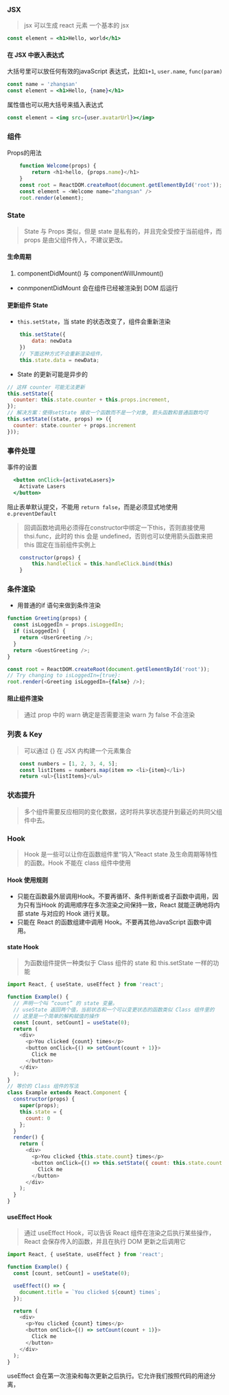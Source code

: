 ### JSX
> jsx 可以生成 react 元素
一个基本的 jsx 
```jsx
const element = <h1>Hello, world</h1>
```
#### 在 JSX 中嵌入表达式
大括号里可以放任何有效的javaScript 表达式，比如`1+1`, `user.name`, `func(param)`
```jsx
const name = 'zhangsan'
const element = <h1>Hello, {name}</h1>
```
属性值也可以用大括号来插入表达式
```jsx
const element = <img src={user.avatarUrl}></img>
```

### 组件
Props的用法
```javascript
    function Welcome(props) {
        return <h1>hello, {props.name}</h1>
    }
    const root = ReactDOM.createRoot(document.getElementById('root'));
    const element = <Welcome name="zhangsan" />
    root.render(element);
```
### State
> State 与 Props 类似，但是 state 是私有的，并且完全受控于当前组件，而props 是由父组件传入，不建议更改。

#### 生命周期
1. componentDidMount() 与  componentWillUnmount()
- conmponentDidMount 会在组件已经被渲染到 DOM 后运行

#### 更新组件 State
- `this.setState`，当 state 的状态改变了，组件会重新渲染
```javascript
    this.setState({
        data: newData
    })
    // 下面这种方式不会重新渲染组件，
    this.state.data = newData;
```
- State 的更新可能是异步的
```javascript
// 这样 counter 可能无法更新
this.setState({
  counter: this.state.counter + this.props.increment,
});
// 解决方案：使得setState 接收一个函数而不是一个对象, 箭头函数和普通函数均可
this.setState((state, props) => ({
  counter: state.counter + props.increment
}));
```

### 事件处理
事件的设置
```jsx
  <button onClick={activateLasers}>
    Activate Lasers
  </button>
```

阻止表单默认提交，不能用 `return false`，而是必须显式地使用`e.preventDefault`

> 回调函数地调用必须得在constructor中绑定一下this，否则直接使用thsi.func，此时的 this 会是 undefined，否则也可以使用箭头函数来把 this 固定在当前组件实例上
```javascript
    constructor(props) {
        this.handleClick = this.handleClick.bind(this)
    }
```

### 条件渲染
- 用普通的if 语句来做到条件渲染
```javascript
function Greeting(props) {
  const isLoggedIn = props.isLoggedIn;
  if (isLoggedIn) {
    return <UserGreeting />;
  }
  return <GuestGreeting />;
}

const root = ReactDOM.createRoot(document.getElementById('root')); 
// Try changing to isLoggedIn={true}:
root.render(<Greeting isLoggedIn={false} />);
```
#### 阻止组件渲染
> 通过 prop 中的 warn 确定是否需要渲染 warn 为 false 不会渲染

### 列表 & Key
> 可以通过 {} 在 JSX 内构建一个元素集合
```javascript
    const numbers = [1, 2, 3, 4, 5];
    const listItems = numbers.map(item => <li>{item}</li>)
    return <ul>{listItems}</ul>
```

### 状态提升
> 多个组件需要反应相同的变化数据，这时将共享状态提升到最近的共同父组件中去。

### Hook
> Hook 是一些可以让你在函数组件里“钩入”React state 及生命周期等特性的函数。Hook 不能在 class 组件中使用
#### Hook 使用规则
- 只能在函数最外层调用Hook。不要再循环、条件判断或者子函数中调用，因为只有当Hook 的调用顺序在多次渲染之间保持一致，React 就能正确地将内部 state 与对应的 Hook 进行关联。
- 只能在 React 的函数组建中调用 Hook。不要再其他JavaScript 函数中调用。
#### state Hook
> 为函数组件提供一种类似于 Class 组件的 state 和 this.setState 一样的功能
```javascript
import React, { useState, useEffect } from 'react';

function Example() {
  // 声明一个叫 “count” 的 state 变量。
  // useState 返回两个值，当前状态和一个可以变更状态的函数类似 Class 组件里的
  // 这里是一个简单的解构赋值的操作
  const [count, setCount] = useState(0);
  return (
    <div>
      <p>You clicked {count} times</p>
      <button onClick={() => setCount(count + 1)}>
        Click me
      </button>
    </div>
  );
}
// 等价的 Class 组件的写法
class Example extends React.Component {
  constructor(props) {
    super(props);
    this.state = {
      count: 0
    };
  }
  render() {
    return (
      <div>
        <p>You clicked {this.state.count} times</p>
        <button onClick={() => this.setState({ count: this.state.count + 1 })}>
          Click me
        </button>
      </div>
    );
  }
}
```

#### useEffect Hook
> 通过 useEffect Hook，可以告诉 React 组件在渲染之后执行某些操作，React 会保存传入的函数，并且在执行 DOM 更新之后调用它
```javascript
import React, { useState, useEffect } from 'react';

function Example() {
  const [count, setCount] = useState(0);

  useEffect(() => {
    document.title = `You clicked ${count} times`;
  });

  return (
    <div>
      <p>You clicked {count} times</p>
      <button onClick={() => setCount(count + 1)}>
        Click me
      </button>
    </div>
  );
}
```
useEffect 会在第一次渲染和每次更新之后执行。它允许我们按照代码的用途分离，
> 


